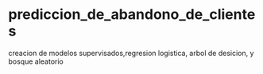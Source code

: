 # prediccion_de_abandono_de_clientes
creacion de modelos supervisados,regresion logistica, arbol de desicion, y bosque aleatorio
